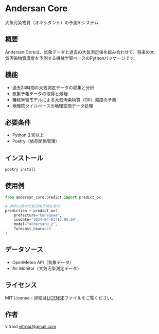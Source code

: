 # Andersan Core

大気汚染物質（オキシダント）の予測AIシステム

## 概要

Andersan Coreは、気象データと過去の大気測定値を組み合わせて、将来の大気汚染物質濃度を予測する機械学習ベースのPythonパッケージです。

## 機能

- 過去24時間の大気測定データの収集と分析
- 気象予報データの取得と処理
- 機械学習モデルによる大気汚染物質（OX）濃度の予測
- 地理院タイルベースの地理空間データ処理

## 必要条件

- Python 3.10以上
- Poetry（依存関係管理）

## インストール

```bash
poetry install
```

## 使用例

```python
from andersan_core.predict import predict_ox

# 神奈川県の大気汚染予測を実行
prediction = predict_ox(
    prefecture="kanagawa",
    isodate="2024-04-01T12:00:00",
    model="andersan0_2",
    forecast_hours=24
)
```

## データソース

- OpenMeteo API（気象データ）
- Air Monitor（大気汚染測定データ）

## ライセンス

MIT License - 詳細は[LICENSE](LICENSE)ファイルをご覧ください。

## 作者

vitroid <vitroid@gmail.com>